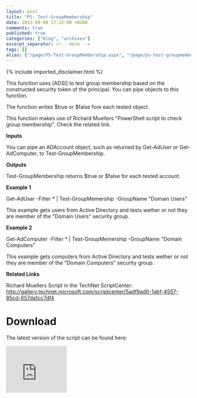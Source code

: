 ```yaml
---
layout: post
title: "PS: Test-GroupMembership"
date: 2013-09-08 17:22:00 +0200
comments: true
published: true
categories: ["blog", "archives"]
excerpt_separator: <!-- more -->
tags: []
alias: ["/page/PS-Test-GroupMembership.aspx", "/page/ps-test-groupmembership.aspx"]
---
```

<!-- more -->
{% include imported_disclaimer.html %}
<p>This function uses [ADSI] to test group membership based on the constructed security token of the principal. You can pipe objects to this function.</p>  <p>The function writes $true or $false fore each tested object.</p>  <p>This function makes use of Richard Muellers &quot;PowerShell script to check group membership&quot;. Check the related link.</p>  <p><strong>Inputs</strong></p>  <p>You can pipe an ADAccount object, such as returned by Get-AdUser or Get-AdComputer, to Test-GroupMembership.</p>  <p><strong>Outputs</strong></p>  <p>Test-GroupMembership returns $true or $false for each tested account.</p>  <p><strong>Example 1</strong></p>  <p>Get-AdUser -Filter * | Test-GroupMemership -GroupName &quot;Domain Users&quot;</p>  <p>This example gets users from Active Directory and tests wether or not they are member of the &quot;Domain Users&quot; security group.</p>  <p><strong>Example 2</strong></p>  <p>Get-AdComputer -Filter * | Test-GroupMemership -GroupName &quot;Domain Computers&quot;</p>  <p>This example gets computers from Active Directory and tests wether or not they are member of the &quot;Domain Computers&quot; security group.</p>  <p><strong>Related Links</strong></p>  <p>Richard Muellers Script in the TechNet ScriptCenter:    <br /><a href="http://gallery.technet.microsoft.com/scriptcenter/5adf9ad0-1abf-4557-85cd-657da1cc7df4">http://gallery.technet.microsoft.com/scriptcenter/5adf9ad0-1abf-4557-85cd-657da1cc7df4</a></p>  <h1>Download</h1>  <p>The latest version of the script can be found here:</p>  <p><iframe height="128" src="https://skydrive.live.com/embed?cid=9BFCE0941114C6E8&amp;resid=9BFCE0941114C6E8%2113252&amp;authkey=ACsbIC9ezwzD9-w" frameborder="0" width="165" scrolling="no"></iframe></p>
